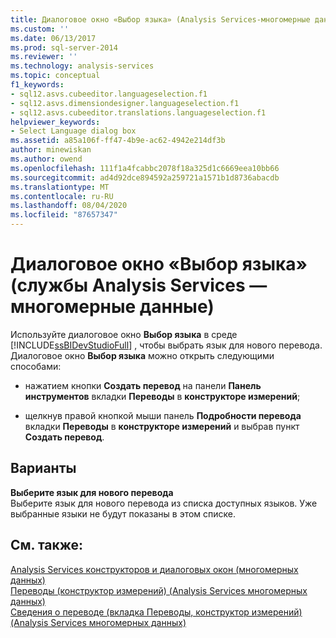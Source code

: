 ```yaml
---
title: Диалоговое окно «Выбор языка» (Analysis Services-многомерные данные) | Документация Майкрософт
ms.custom: ''
ms.date: 06/13/2017
ms.prod: sql-server-2014
ms.reviewer: ''
ms.technology: analysis-services
ms.topic: conceptual
f1_keywords:
- sql12.asvs.cubeeditor.languageselection.f1
- sql12.asvs.dimensiondesigner.languageselection.f1
- sql12.asvs.cubeeditor.translations.languageselection.f1
helpviewer_keywords:
- Select Language dialog box
ms.assetid: a85a106f-ff47-4b9e-ac62-4942e214df3b
author: minewiskan
ms.author: owend
ms.openlocfilehash: 111f1a4fcabbc2078f18a325d1c6669eea10bb66
ms.sourcegitcommit: ad4d92dce894592a259721a1571b1d8736abacdb
ms.translationtype: MT
ms.contentlocale: ru-RU
ms.lasthandoff: 08/04/2020
ms.locfileid: "87657347"
---
```

# <a name="select-language-dialog-box-analysis-services---multidimensional-data"></a>Диалоговое окно «Выбор языка» (службы Analysis Services — многомерные данные)
  Используйте диалоговое окно **Выбор языка** в среде [!INCLUDE[ssBIDevStudioFull](../includes/ssbidevstudiofull-md.md)] , чтобы выбрать язык для нового перевода. Диалоговое окно **Выбор языка** можно открыть следующими способами:  
  
-   нажатием кнопки **Создать перевод** на панели **Панель инструментов** вкладки **Переводы** в **конструкторе измерений**;  
  
-   щелкнув правой кнопкой мыши панель **Подробности перевода** вкладки **Переводы** в **конструкторе измерений** и выбрав пункт **Создать перевод**.  
  
## <a name="options"></a>Варианты  
 **Выберите язык для нового перевода**  
 Выберите язык для нового перевода из списка доступных языков. Уже выбранные языки не будут показаны в этом списке.  
  
## <a name="see-also"></a>См. также:  
 [Analysis Services конструкторов и диалоговых окон &#40;многомерных данных&#41;](analysis-services-designers-and-dialog-boxes-multidimensional-data.md)   
 [Переводы &#40;конструктор измерений&#41; &#40;Analysis Services многомерных данных&#41;](translations-dimension-designer-analysis-services-multidimensional-data.md)   
 [Сведения о переводе &#40;вкладка Переводы, конструктор измерений&#41; &#40;Analysis Services многомерных данных&#41;](translation-details-dimension-designer-analysis-services-multidimensional-data.md)  
  
  
